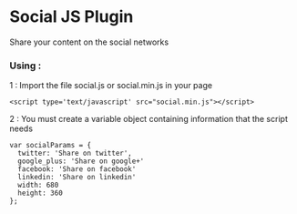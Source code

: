 # Social JS Plugin
Share your content on the social networks
### Using :
1 : Import the file social.js or social.min.js in your page
```
<script type='text/javascript' src="social.min.js"></script>
```
2 : You must create a variable object containing information that the script needs
```
var socialParams = {
  twitter: 'Share on twitter',
  google_plus: 'Share on google+'
  facebook: 'Share on facebook'
  linkedin: 'Share on linkedin'
  width: 680
  height: 360
};
```
